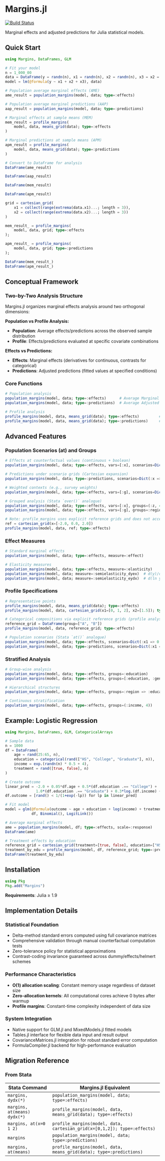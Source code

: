 # Margins.jl

[![Build Status](https://github.com/emfeltham/Margins.jl/workflows/CI/badge.svg)](https://github.com/emfeltham/Margins.jl/actions)

Marginal effects and adjusted predictions for Julia statistical models.

## Quick Start

```julia
using Margins, DataFrames, GLM

# Fit your model
n = 1_000_00
data = DataFrame(y = randn(n), x1 = randn(n), x2 = randn(n), x3 = x2 = randn(n))
model = lm(@formula(y ~ x1 + x2 + x3), data)

# Population average marginal effects (AME)
ame_result = population_margins(model, data; type=:effects)

# Population average marginal predictions (AAP)
aap_result = population_margins(model, data; type=:predictions)

# Marginal effects at sample means (MEM)
mem_result = profile_margins(
    model, data, means_grid(data); type=:effects
)

# Marginal predictions at sample means (APM)
apm_result = profile_margins(
    model, data, means_grid(data); type=:predictions
)

# Convert to DataFrame for analysis
DataFrame(ame_result)

DataFrame(aap_result)

DataFrame(mem_result)

DataFrame(apm_result)
```

```julia
grid = cartesian_grid(
    x1 = collect(range(extrema(data.x1)...; length = 3)),
    x2 = collect(range(extrema(data.x2)...; length = 3))
)

mem_result_ = profile_margins(
    model, data, grid; type=:effects
);

apm_result_ = profile_margins(
    model, data, grid; type=:predictions
);

DataFrame(mem_result_)
DataFrame(apm_result_)
```

## Conceptual Framework

### Two-by-Two Analysis Structure

Margins.jl organizes marginal effects analysis around two orthogonal dimensions:

**Population vs Profile Analysis:**
- **Population**: Average effects/predictions across the observed sample distribution
- **Profile**: Effects/predictions evaluated at specific covariate combinations

**Effects vs Predictions:**
- **Effects**: Marginal effects (derivatives for continuous, contrasts for categorical)
- **Predictions**: Adjusted predictions (fitted values at specified conditions)

### Core Functions

```julia
# Population analysis
population_margins(model, data; type=:effects)      # Average Marginal Effects
population_margins(model, data; type=:predictions)  # Average Adjusted Predictions

# Profile analysis
profile_margins(model, data, means_grid(data); type=:effects)         # Effects at Representative Points
profile_margins(model, data, means_grid(data); type=:predictions)     # Predictions at Representative Points
```

## Advanced Features

### Population Scenarios (at) and Groups
```julia
# Effects at counterfactual values (continuous + boolean)
population_margins(model, data; type=:effects, vars=[:x], scenarios=Dict(:z => 0.5))

# Predictions under scenario grids (Cartesian expansion)
population_margins(model, data; type=:predictions, scenarios=Dict(:x => [-1, 0, 1], :treated => [true, false]))

# Weighted contexts (e.g., survey weights)
population_margins(model, data; type=:effects, vars=[:g], scenarios=Dict(:x => 0.0), weights=:w)

# Grouped analysis (Stata `over()` analogue)
population_margins(model, data; type=:effects, vars=[:x], groups=(:z, 4))     # quartiles of z
population_margins(model, data; type=:effects, vars=[:g], groups=:region => :gender)

# Note: profile_margins uses explicit reference grids and does not accept scenarios
ref = cartesian_grid(x=[-2.0, 0.0, 2.0])
profile_margins(model, data, ref; type=:effects)
```

### Effect Measures
```julia
# Standard marginal effects
population_margins(model, data; type=:effects, measure=:effect)

# Elasticity measures
population_margins(model, data; type=:effects, measure=:elasticity)
population_margins(model, data; measure=:semielasticity_dyex)  # d(y)/d(ln x)
population_margins(model, data; measure=:semielasticity_eydx)  # d(ln y)/dx
```

### Profile Specifications
```julia
# Representative points
profile_margins(model, data, means_grid(data); type=:effects)
profile_margins(model, data, cartesian_grid(x1=[0, 1, 2], x2=[1.5]); type=:effects)

# Categorical compositions via explicit reference grids (profile analysis only)
reference_grid = DataFrame(group=["A", "B"])
profile_margins(model, data, reference_grid; type=:effects)

# Population scenarios (Stata `at()` analogue)
population_margins(model, data; type=:effects, scenarios=Dict(:x1 => 0.0, :treatment => true))
population_margins(model, data; type=:predictions, scenarios=Dict(:x1 => [-2.0, 0.0, 2.0]))
```

### Stratified Analysis
```julia
# Group-wise analysis
population_margins(model, data; type=:effects, groups=:education)
population_margins(model, data; type=:effects, groups=[:education, :gender])

# Hierarchical structures
population_margins(model, data; type=:effects, groups=:region => :education)

# Continuous stratification
population_margins(model, data; type=:effects, groups=(:income, 4))
```

## Example: Logistic Regression

```julia
using Margins, DataFrames, GLM, CategoricalArrays

# Sample data
n = 1000
df = DataFrame(
    age = rand(25:65, n),
    education = categorical(rand(["HS", "College", "Graduate"], n)),
    income = exp.(randn(n) * 0.5 + 4),
    treatment = rand([true, false], n)
)

# Create outcome
linear_pred = -2.0 + 0.05*df.age + 0.5*(df.education .== "College") + 
              1.0*(df.education .== "Graduate") + 0.3*log.(df.income) + 1.5*df.treatment
df.outcome = [rand() < 1/(1+exp(-lp)) for lp in linear_pred]

# Fit model
model = glm(@formula(outcome ~ age + education + log(income) + treatment), 
            df, Binomial(), LogitLink())

# Average marginal effects
ame = population_margins(model, df; type=:effects, scale=:response)
DataFrame(ame)

# Treatment effects by education
reference_grid = cartesian_grid(treatment=[true, false], education=["HS", "College", "Graduate"])
treatment_by_edu = profile_margins(model, df, reference_grid; type=:predictions, scale=:response)
DataFrame(treatment_by_edu)
```

## Installation

```julia
using Pkg
Pkg.add("Margins")
```

**Requirements**: Julia ≥ 1.9

## Implementation Details

### Statistical Foundation
- Delta-method standard errors computed using full covariance matrices
- Comprehensive validation through manual counterfactual computation tests
- Zero-tolerance policy for statistical approximations
- Contrast-coding invariance guaranteed across dummy/effects/helmert schemes

### Performance Characteristics
- **O(1) allocation scaling**: Constant memory usage regardless of dataset size
- **Zero-allocation kernels**: All computational cores achieve 0 bytes after warmup
- **Profile margins**: Constant-time complexity independent of data size

### System Integration
- Native support for GLM.jl and MixedModels.jl fitted models
- Tables.jl interface for flexible data input and result output
- CovarianceMatrices.jl integration for robust standard error computation
- FormulaCompiler.jl backend for high-performance evaluation

## Migration Reference

### From Stata

| Stata Command | Margins.jl Equivalent |
|---------------|----------------------|
| `margins, dydx(*)` | `population_margins(model, data; type=:effects)` |
| `margins, at(means) dydx(*)` | `profile_margins(model, data, means_grid(data); type=:effects)` |
| `margins, at(x=0 1 2)` | `profile_margins(model, data, cartesian_grid(x=[0,1,2]); type=:effects)` |
| `margins` | `population_margins(model, data; type=:predictions)` |
| `margins, at(means)` | `profile_margins(model, data, means_grid(data); type=:predictions)` |
